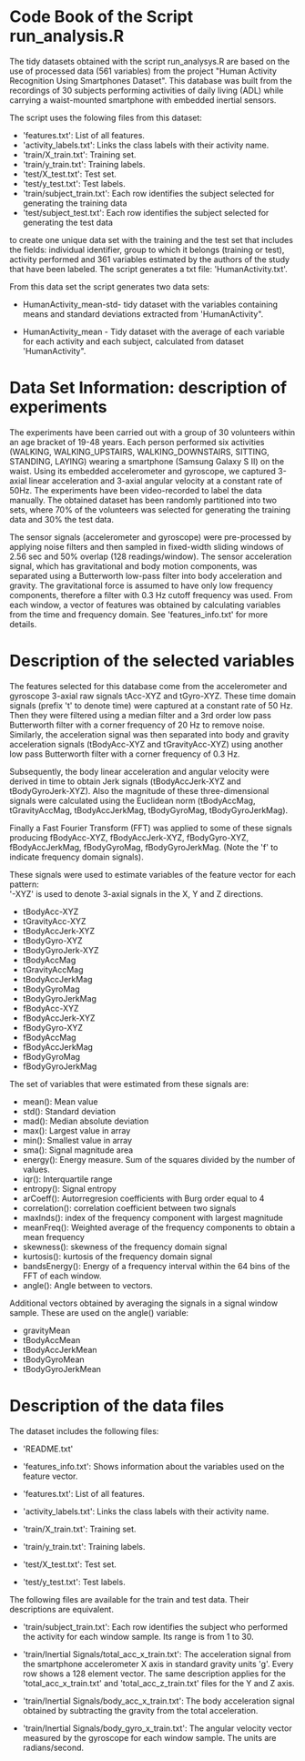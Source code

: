 Code Book of the Script run_analysis.R
======================================

The tidy datasets obtained with the script run_analysys.R are based on the use of processed data (561 variables) from the project "Human Activity Recognition Using Smartphones Dataset". This database was built from the recordings of 30 subjects performing activities of daily living (ADL) while carrying a waist-mounted smartphone with embedded inertial sensors.

The script uses the folowing files from this dataset:
 - 'features.txt': List of all features.
 - 'activity_labels.txt': Links the class labels with their activity name.
 - 'train/X_train.txt': Training set.
 - 'train/y_train.txt': Training labels.
 - 'test/X_test.txt': Test set.
 - 'test/y_test.txt': Test labels.
 - 'train/subject_train.txt': Each row identifies the subject selected for generating the training data
 - 'test/subject_test.txt': Each row identifies the subject selected for generating the test data

to create one unique data set with the training and the test set that includes the fields: individual identifier, group to which it belongs (training or test), activity performed and 361 variables estimated by the authors of the study that have been labeled. The script generates a txt file: 'HumanActivity.txt'. 
 
From this data set the script generates two data sets:
* HumanActivity_mean-std- tidy dataset with the variables containing means and standard deviations extracted from 'HumanActivity".

* HumanActivity_mean - Tidy dataset with the average of each variable for each activity and each subject, calculated from dataset 'HumanActivity".
 


# Data Set Information: description of experiments

The experiments have been carried out with a group of 30 volunteers within an age bracket of 19-48 years. Each person performed six activities (WALKING, WALKING_UPSTAIRS, WALKING_DOWNSTAIRS, SITTING, STANDING, LAYING) wearing a smartphone (Samsung Galaxy S II) on the waist. Using its embedded accelerometer and gyroscope, we captured 3-axial linear acceleration and 3-axial angular velocity at a constant rate of 50Hz. The experiments have been video-recorded to label the data manually. The obtained dataset has been randomly partitioned into two sets, where 70% of the volunteers was selected for generating the training data and 30% the test data. 

The sensor signals (accelerometer and gyroscope) were pre-processed by applying noise filters and then sampled in fixed-width sliding windows of 2.56 sec and 50% overlap (128 readings/window). The sensor acceleration signal, which has gravitational and body motion components, was separated using a Butterworth low-pass filter into body acceleration and gravity. The gravitational force is assumed to have only low frequency components, therefore a filter with 0.3 Hz cutoff frequency was used. From each window, a vector of features was obtained by calculating variables from the time and frequency domain. See 'features_info.txt' for more details. 



# Description of the selected variables

The features selected for this database come from the accelerometer and gyroscope 3-axial raw signals tAcc-XYZ and tGyro-XYZ. These time domain signals (prefix 't' to denote time) were captured at a constant rate of 50 Hz. Then they were filtered using a median filter and a 3rd order low pass Butterworth filter with a corner frequency of 20 Hz to remove noise. Similarly, the acceleration signal was then separated into body and gravity acceleration signals (tBodyAcc-XYZ and tGravityAcc-XYZ) using another low pass Butterworth filter with a corner frequency of 0.3 Hz. 

Subsequently, the body linear acceleration and angular velocity were derived in time to obtain Jerk signals (tBodyAccJerk-XYZ and tBodyGyroJerk-XYZ). Also the magnitude of these three-dimensional signals were calculated using the Euclidean norm (tBodyAccMag, tGravityAccMag, tBodyAccJerkMag, tBodyGyroMag, tBodyGyroJerkMag). 

Finally a Fast Fourier Transform (FFT) was applied to some of these signals producing fBodyAcc-XYZ, fBodyAccJerk-XYZ, fBodyGyro-XYZ, fBodyAccJerkMag, fBodyGyroMag, fBodyGyroJerkMag. (Note the 'f' to indicate frequency domain signals). 

These signals were used to estimate variables of the feature vector for each pattern:  
'-XYZ' is used to denote 3-axial signals in the X, Y and Z directions.

* tBodyAcc-XYZ
* tGravityAcc-XYZ
* tBodyAccJerk-XYZ
* tBodyGyro-XYZ
* tBodyGyroJerk-XYZ
* tBodyAccMag
* tGravityAccMag
* tBodyAccJerkMag
* tBodyGyroMag
* tBodyGyroJerkMag
* fBodyAcc-XYZ
* fBodyAccJerk-XYZ
* fBodyGyro-XYZ
* fBodyAccMag
* fBodyAccJerkMag
* fBodyGyroMag
* fBodyGyroJerkMag

The set of variables that were estimated from these signals are: 

* mean(): Mean value
* std(): Standard deviation
* mad(): Median absolute deviation 
* max(): Largest value in array
* min(): Smallest value in array
* sma(): Signal magnitude area
* energy(): Energy measure. Sum of the squares divided by the number of values. 
* iqr(): Interquartile range 
* entropy(): Signal entropy
* arCoeff(): Autorregresion coefficients with Burg order equal to 4
* correlation(): correlation coefficient between two signals
* maxInds(): index of the frequency component with largest magnitude
* meanFreq(): Weighted average of the frequency components to obtain a mean frequency
* skewness(): skewness of the frequency domain signal 
* kurtosis(): kurtosis of the frequency domain signal 
* bandsEnergy(): Energy of a frequency interval within the 64 bins of the FFT of each window.
* angle(): Angle between to vectors.

Additional vectors obtained by averaging the signals in a signal window sample. These are used on the angle() variable:

* gravityMean
* tBodyAccMean
* tBodyAccJerkMean
* tBodyGyroMean
* tBodyGyroJerkMean




# Description of the data files 

The dataset includes the following files:


- 'README.txt'

- 'features_info.txt': Shows information about the variables used on the feature vector.

- 'features.txt': List of all features.

- 'activity_labels.txt': Links the class labels with their activity name.

- 'train/X_train.txt': Training set.

- 'train/y_train.txt': Training labels.

- 'test/X_test.txt': Test set.

- 'test/y_test.txt': Test labels.

The following files are available for the train and test data. Their descriptions are equivalent. 

- 'train/subject_train.txt': Each row identifies the subject who performed the activity for each window sample. Its range is from 1 to 30. 

- 'train/Inertial Signals/total_acc_x_train.txt': The acceleration signal from the smartphone accelerometer X axis in standard gravity units 'g'. Every row shows a 128 element vector. The same description applies for the 'total_acc_x_train.txt' and 'total_acc_z_train.txt' files for the Y and Z axis. 

- 'train/Inertial Signals/body_acc_x_train.txt': The body acceleration signal obtained by subtracting the gravity from the total acceleration. 

- 'train/Inertial Signals/body_gyro_x_train.txt': The angular velocity vector measured by the gyroscope for each window sample. The units are radians/second. 
